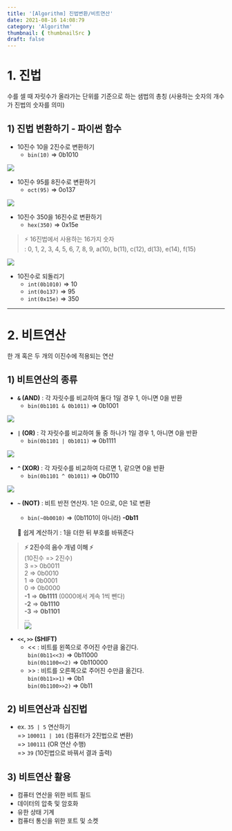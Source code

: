 ```yaml
---
title: '[Algorithm] 진법변환/비트연산'
date: 2021-08-16 14:08:79
category: 'Algorithm'
thumbnail: { thumbnailSrc }
draft: false
---
```


# 1. 진법
수를 셀 때 자릿수가 올라가는 단위를 기준으로 하는 샘법의 총칭 (사용하는 숫자의 개수가 진법의 숫자를 의미)

## 1) 진법 변환하기 - 파이썬 함수

* 10진수 10을 2진수로 변환하기
    - `bin(10)`  => 0b1010

![](https://images.velog.io/images/hmjang28/post/a0426a8a-4397-423b-80f1-52081dead9cc/2%EC%A7%84%EB%B2%95.jpg)

* 10진수 95를 8진수로 변환하기
    - `oct(95)`  => 0o137

![](https://images.velog.io/images/hmjang28/post/371380c1-69ea-4737-bc09-7b8891a7580d/8%EC%A7%84%EB%B2%95.jpg)

* 10진수 350을 16진수로 변환하기
    - `hex(350)`  => 0x15e

>⚡ 16진법에서 사용하는 16가지 숫자  
> : 0, 1, 2, 3, 4, 5, 6, 7, 8, 9, a(10), b(11), c(12), d(13), e(14), f(15)

![](https://images.velog.io/images/hmjang28/post/b8e6bba5-4177-4653-b954-11fe8bafb38f/16.jpg)


* 10진수로 되돌리기
    - `int(0b1010)`  => 10  
    - `int(0o137)` => 95  
    - `int(0x15e)`  => 350  

--------------

# 2. 비트연산
한 개 혹은 두 개의 이진수에 적용되는 연산

## 1) 비트연산의 종류
-  **`&` (AND)**
: 각 자릿수를 비교하여 둘다 1일 경우 1, 아니면 0을 반환
    - `bin(0b1101 & 0b1011)`  => 0b1001

![](https://images.velog.io/images/hmjang28/post/503c24b7-55d5-4f43-9a30-711bc4fca778/and.jpg)


-  **`|` (OR)**
: 각 자릿수를 비교하여 둘 중 하나가 1일 경우 1, 아니면 0을 반환
    - `bin(0b1101 | 0b1011)`  => 0b1111

![](https://images.velog.io/images/hmjang28/post/f1c110f9-1436-4ffc-a7a5-e3fd65099051/or.jpg)

-  **`^` (XOR)**
: 각 자릿수를 비교하여 다르면 1, 같으면 0을 반환
    - `bin(0b1101 ^ 0b1011)`  => 0b0110
    
![](https://images.velog.io/images/hmjang28/post/6f84409a-b154-4825-9371-6a9264264a8d/xor.jpg)
 
-  **`~` (NOT)**
: 비트 반전 연산자. 1은 0으로, 0은 1로 변환
    - `bin(~0b0010)`  => (0b1101이 아니라) **-0b11**

   💎 쉽게 계산하기 : 1을 더한 뒤 부호를 바꿔준다
> **⚡ 2진수의 음수 개념 이해 ⚡**  
  (10진수 => 2진수)  
  3     =>  0b0011   
  2     => 0b0010  
  1     => 0b0001  
  0     => 0b0000  
  **-1**    => **0b1111** (0000에서 계속 1씩 뺀다)  
  **-2**    => **0b1110**  
  **-3**    => **0b1101**  
  ...   
  ![](https://images.velog.io/images/hmjang28/post/a201a028-c28e-4b39-ba50-02073ba372c7/not.jpg)
  
 
      
-  **`<<`, `>>` (SHIFT)**
   - << : 비트를 왼쪽으로 주어진 수만큼 옮긴다.     
   `bin(0b11<<3)` => 0b11000  
   `bin(0b1100<<2)` => 0b110000  
   - \>> : 비트를 오른쪽으로 주어진 수만큼 옮긴다.  
   `bin(0b11>>1)`  => 0b1  
   `bin(0b1100>>2)`  => 0b11  
   
   
## 2) 비트연산과 십진법
- ex. ` 35 | 5 `  연산하기  
=> `100011 | 101` (컴퓨터가 2진법으로 변환)    
=>  `100111` (OR 연산 수행)  
=> `39` (10진법으로 바꿔서 결과 출력)  


## 3) 비트연산 활용
- 컴퓨터 연산을 위한 비트 필드
- 데이터의 압축 및 암호화
- 유한 상태 기계
- 컴퓨터 통신을 위한 포트 및 소켓

